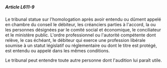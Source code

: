 ##### Article L611-9

Le tribunal statue sur l'homologation après avoir entendu ou dûment appelé en chambre du conseil le débiteur, les créanciers parties à l'accord, la ou les personnes désignées par le comité social et économique, le conciliateur et le ministère public. L'ordre professionnel ou l'autorité compétente dont relève, le cas échéant, le débiteur qui exerce une profession libérale soumise à un statut législatif ou réglementaire ou dont le titre est protégé, est entendu ou appelé dans les mêmes conditions.

Le tribunal peut entendre toute autre personne dont l'audition lui paraît utile.

